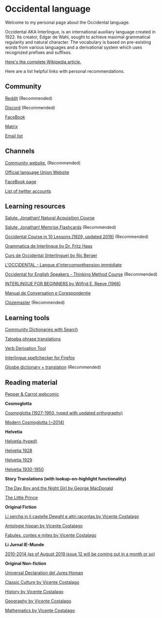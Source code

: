 # Occidental language

Welcome to my personal page about the Occidental language.

Occidental AKA Interlingue, is an international auxiliary language created in 1922. Its creator, Edgar de Wahl, sought to achieve maximal grammatical regularity and natural character. The vocabulary is based on pre-existing words from various languages and a derivational system which uses recognized prefixes and suffixes.

[Here's the complete Wikipedia article.](https://en.wikipedia.org/wiki/Interlingue)

Here are a list helpful links with personal recommendations. 


## Community

[Reddit](https://reddit.com/r/interlingue) (Recommended)

[Discord](https://discord.gg/HDzAYU4) (Recommended)

[FaceBook](https://www.facebook.com/groups/403123056383240/)

[Matrix](https://matrix.to/#/#occidental-lang:matrix.org)

[Email list](https://groups.io/g/interlingue)


## Channels

[Community website.](https://occidental-lang.com/) (Recommended)

[Official language Union Website](https://www.ie-munde.com/)

[FaceBook page](https://www.facebook.com/occidental.lang)

[List of twitter accounts](https://twitter.com/i/lists/1296096614231277568)

## Learning resources 

[Salute, Jonathan! Natural Acquisition Course](https://en.wikibooks.org/wiki/Salute,_Jonathan!)

[Salute, Jonathan! Memrise Flashcards](https://www.memrise.com/course/5677798/salute-jonathan-un-occidental-interlingue-cursu/) (Recommended)

[Occidental Course in 10 Lessons (1929, updated 2019)](https://occidental-lang.com/resources/OccidentalCourseIn10Lessons-EnglishTranslation.pdf) (Recommended)

[Grammatica de Interlingue by Dr. Fritz Haas](https://occidental-lang.com/Grammatica-de-Interlingue/)

[Curs de Occidental (Interlingue) by Ric Berger](https://occidental-lang.com/resources/cursberger.pdf)

[L'OCCIDENTAL - Langue d'intercompréhension immédiate](https://occidental-lang.com/resources/LOccidental_-_Langue_dintercomprehension_immediate.pdf)

[Occidental for English Speakers - Thinking Method Course](https://ikindalikelanguages.com/labs/courses.php?id=92) (Recommended)

[INTERLINGUE FOR BEGINNERS by Wilfrid E. Reeve (1966)](https://occidental-lang.com/interlingue-for-beginners/)

[Manual de Conversation e Corespondentie](https://occidental-lang.com/Manual-de-Conversation-e-Correspondentie/)

[Clozemaster](https://www.clozemaster.com/l/ile-eng) (Recommended)


## Learning tools

[Community Dictionaries with Search](https://occidental-lang.com/dictionaries/)

[Tatoeba phrase translations](https://tatoeba.org/en/Sentences/show_all_in/ile/none)

[Verb Derivation Tool](https://occidental-lang.com/derive-from-verb/)

[Interlingue spellchecker for Firefox](https://addons.mozilla.org/en-US/firefox/addon/interlingue-spell-checker/)

[Glosbe dictionary + translation](https://glosbe.com/ie/en) (Recommended)


## Reading material

[Pepper & Carrot webcomic](https://www.peppercarrot.com/ie/article234/potion-of-flight)

**Cosmoglotta**

[Cosmoglotta (1927-1950, typed with updated orthography)](https://occidental-lang.com/cosmoglotta/)

[Modern Cosmoglotta (~2014)](https://www.ie-munde.com/cosmoglotta.html)

**Helvetia**

[Helvetia (typed)](http://cosmoglotta.pbworks.com/w/page/130687236/FrontPage)

[Helvetia 1928](http://digital.onb.ac.at/RepViewer/viewer.faces?doc=DTL_7647877&order=1&view=SINGLE)

[Helvetia 1929](http://digital.onb.ac.at/RepViewer/viewer.faces?doc=DTL_7682565&order=1&view=SINGLE)

[Helvetia 1930-1950](http://digital.onb.ac.at/RepViewer/viewer.faces?doc=DTL_7627231&order=1&view=SINGLE)

**Story Translations (with lookup-on-highlight functionality)**

[The Day Boy and the Night Girl by George MacDonald](https://occidental-lang.com/photogen-e-nycteris/)

[The Little Prince](https://occidental-lang.com/LiLittPrince/)

**Original Fiction**

[Li sercha in li castelle Dewahl e altri racontas by Vicente Costalago](https://www.lulu.com/en/en/shop/vicente-costalago-v%C3%A1zquez/li-sercha-in-li-castelle-dewahl-e-altri-racontas/paperback/product-4gj9w8.html)

[Antologie hispan by Vicente Costalago](https://www.lulu.com/en/en/shop/vicente-costalago-v%C3%A1zquez/antologie-hispan/paperback/product-pmknpz.html)

[Fabules, contes e mites by Vicente Costalago](https://www.lulu.com/en/en/shop/vicente-costalago-v%C3%A1zquez/fabules-contes-e-mites/paperback/product-4g6ezk.html)

**Li Jurnal IE-Munde**

[2010-2014 (as of August 2019 issue 12 will be coming out in a month or so)](https://www.ie-munde.com/jurnal-ie-munde.html)

**Original Non-fiction**

[Universal Declaration del Jures Homan](https://occidental-lang.com/resources/UniversalDeclarationdelJuresHoman.pdf)

[Classic Culture by Vicente Costalago](https://occidental-lang.com/resources/Cultura_classic.pdf)

[History by Vicente Costalago](https://occidental-lang.com/resources/Historie.pdf)

[Geography by Vicente Costalago](https://occidental-lang.com/resources/Geografie.pdf)

[Mathematics by Vicente Costalago](https://occidental-lang.com/resources/Mathematica.pdf)

